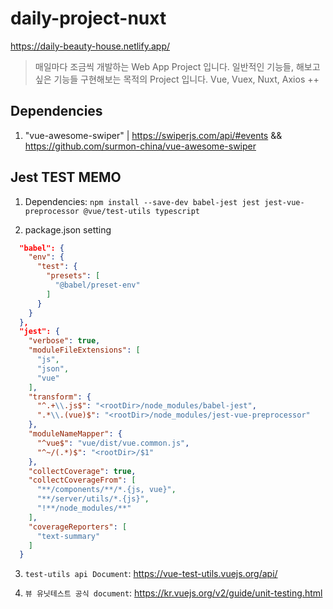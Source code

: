 # daily-project-nuxt

https://daily-beauty-house.netlify.app/

> 매일마다 조금씩 개발하는 Web App Project 입니다.
> 일반적인 기능들, 해보고 싶은 기능들 구현해보는 목적의 Project 입니다.
> Vue, Vuex, Nuxt, Axios ++

## Dependencies

1. "vue-awesome-swiper"
   | https://swiperjs.com/api/#events && https://github.com/surmon-china/vue-awesome-swiper

## Jest TEST MEMO

1. Dependencies: `npm install --save-dev babel-jest jest jest-vue-preprocessor @vue/test-utils typescript`

2. package.json setting

```json
  "babel": {
    "env": {
      "test": {
        "presets": [
          "@babel/preset-env"
        ]
      }
    }
  },
  "jest": {
    "verbose": true,
    "moduleFileExtensions": [
      "js",
      "json",
      "vue"
    ],
    "transform": {
      "^.+\\.js$": "<rootDir>/node_modules/babel-jest",
      ".*\\.(vue)$": "<rootDir>/node_modules/jest-vue-preprocessor"
    },
    "moduleNameMapper": {
      "^vue$": "vue/dist/vue.common.js",
      "^~/(.*)$": "<rootDir>/$1"
    },
    "collectCoverage": true,
    "collectCoverageFrom": [
      "**/components/**/*.{js, vue}",
      "**/server/utils/*.{js}",
      "!**/node_modules/**"
    ],
    "coverageReporters": [
      "text-summary"
    ]
  }
```

3. `test-utils api Document`: https://vue-test-utils.vuejs.org/api/

4. `뷰 유닛테스트 공식 document`: https://kr.vuejs.org/v2/guide/unit-testing.html
